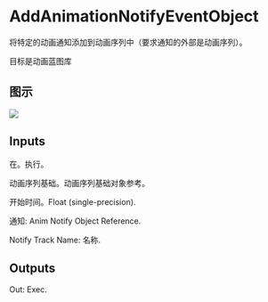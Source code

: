 # AddAnimationNotifyEventObject

将特定的动画通知添加到动画序列中（要求通知的外部是动画序列）。

目标是动画蓝图库

## 图示

![]($-20221218-17522617.png)

## Inputs

在。执行。

动画序列基础。动画序列基础对象参考。

开始时间。Float (single-precision).

通知: Anim Notify Object Reference.

Notify Track Name: 名称.  

## Outputs

Out: Exec.
